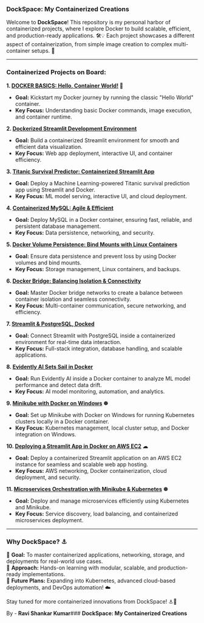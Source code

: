 ###  **DockSpace: My Containerized Creations**

Welcome to **DockSpace**! This repository is my personal harbor of containerized projects, where I explore Docker to build scalable, efficient, and production-ready applications. 🛠️💡 Each project showcases a different aspect of containerization, from simple image creation to complex multi-container setups. 🚀

---

###  **Containerized Projects on Board:**

**1. [DOCKER BASICS: Hello, Container World!](https://github.com/harshjindal18/DockerWork/tree/main/Docker1/Exp-01) 🐳**  
- **Goal:** Kickstart my Docker journey by running the classic "Hello World" container.  
- **Key Focus:** Understanding basic Docker commands, image execution, and container runtime.

**2. [Dockerized Streamlit Development Environment](https://github.com/harshjindal18/DockerWork/tree/main/Docker1/Exp-02)**  
- **Goal:** Build a containerized Streamlit environment for smooth and efficient data visualization.  
- **Key Focus:** Web app deployment, interactive UI, and container efficiency.

**3. [Titanic Survival Predictor: Containerized Streamlit App](https://github.com/harshjindal18/DockerWork/tree/main/Docker1/Exp-03)**  
- **Goal:** Deploy a Machine Learning-powered Titanic survival prediction app using Streamlit and Docker.  
- **Key Focus:** ML model serving, interactive UI, and cloud deployment.

**4. [Containerized MySQL: Agile & Efficient](https://github.com/harshjindal18/DockerWork/tree/main/Docker1/Exp-04)**  
- **Goal:** Deploy MySQL in a Docker container, ensuring fast, reliable, and persistent database management.  
- **Key Focus:** Data persistence, networking, and security.

**5. [Docker Volume Persistence: Bind Mounts with Linux Containers](https://github.com/harshjindal18/DockerWork/tree/main/Docker1/Exp-05)**  
- **Goal:** Ensure data persistence and prevent loss by using Docker volumes and bind mounts.  
- **Key Focus:** Storage management, Linux containers, and backups.

**6. [Docker Bridge: Balancing Isolation & Connectivity](https://github.com/harshjindal18/DockerWork/tree/main/Docker1/Exp-06)**  
- **Goal:** Master Docker bridge networks to create a balance between container isolation and seamless connectivity.  
- **Key Focus:** Multi-container communication, secure networking, and efficiency.

**7. [Streamlit & PostgreSQL, Docked](https://github.com/harshjindal18/DockerWork/tree/main/Docker1/Exp-07)**  
- **Goal:** Connect Streamlit with PostgreSQL inside a containerized environment for real-time data interaction.  
- **Key Focus:** Full-stack integration, database handling, and scalable applications.

**8. [Evidently AI Sets Sail in Docker](https://github.com/harshjindal18/DockerWork/tree/main/Docker1/Exp-08)**  
- **Goal:** Run Evidently AI inside a Docker container to analyze ML model performance and detect data drift.  
- **Key Focus:** AI model monitoring, automation, and analytics.

**9. [Minikube with Docker on Windows](https://github.com/harshjindal18/DockerWork/tree/main/Docker1/Exp-09) ☸**  
- **Goal:** Set up Minikube with Docker on Windows for running Kubernetes clusters locally in a Docker container.  
- **Key Focus:** Kubernetes management, local cluster setup, and Docker integration on Windows.

**10. [Deploying a Streamlit App in Docker on AWS EC2](https://github.com/harshjindal18/DockerWork/tree/main/Docker1/Exp-10) ☁**  
- **Goal:** Deploy a containerized Streamlit application on an AWS EC2 instance for seamless and scalable web app hosting.  
- **Key Focus:** AWS networking, Docker containerization, cloud deployment, and security.

**11. [Microservices Orchestration with Minikube & Kubernetes](https://github.com/harshjindal18/DockerWork/tree/main/Docker1/Exp-11ML) ☸**  
- **Goal:** Deploy and manage microservices efficiently using Kubernetes and Minikube.  
- **Key Focus:** Service discovery, load balancing, and containerized microservices deployment.


---

###  **Why DockSpace? ⚓**

🚀 **Goal:** To master containerized applications, networking, storage, and deployments for real-world use cases.  
🔬 **Approach:** Hands-on learning with modular, scalable, and production-ready implementations.  
🔮 **Future Plans:** Expanding into Kubernetes, advanced cloud-based deployments, and DevOps automation! ☁️

Stay tuned for more containerized innovations from DockSpace! ⚓🚀

By - **Ravi Shankar Kumar**###  **DockSpace: My Containerized Creations**

